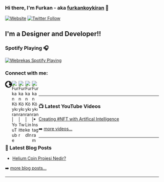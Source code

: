 ### Hi there, I'm Furkan - aka [furkankoykiran][website] 👋

[![Website](https://img.shields.io/website?label=https://furkankoykiran.blogspot.com&style=for-the-badge&url=https%3A%2F%2Fmuminkoykiran.com.tr)](https://www.muminkoykiran.com.tr)
[![Twitter Follow](https://img.shields.io/twitter/follow/furkankoykiran?color=1DA1F2&logo=twitter&style=for-the-badge)](https://twitter.com/intent/follow?original_referer=https%3A%2F%2Fgithub.com%2Ffurkankoykirann&screen_name=furkankoykiran)

## I'm a Designer and Developer!!

### Spotify Playing 🎧

[<img src="https://readme-spotify-status-steel.vercel.app/api/run-spotify-status" alt="Webrekas Spotify Playing" width="500" />](https://open.spotify.com/user/sxoieaqd4mnif7o5uz4x84rtw)


### Connect with me:

[<img align="left" alt="furkankoykiran.blogspot.com" width="22px" src="https://raw.githubusercontent.com/iconic/open-iconic/master/svg/globe.svg" />][website]
[<img align="left" alt="Furkan Köykıran | YouTube" width="22px" src="https://cdn.jsdelivr.net/npm/simple-icons@v3/icons/youtube.svg" />][youtube]
[<img align="left" alt="Furkan Köykıran | Twitter" width="22px" src="https://cdn.jsdelivr.net/npm/simple-icons@v3/icons/twitter.svg" />][twitter]
[<img align="left" alt="Furkan Köykıran | LinkedIn" width="22px" src="https://cdn.jsdelivr.net/npm/simple-icons@v3/icons/linkedin.svg" />][linkedin]
[<img align="left" alt="Furkan Köykıran | Instagram" width="22px" src="https://cdn.jsdelivr.net/npm/simple-icons@v3/icons/instagram.svg" />][instagram]


<br />
<br />

---

### 📺 Latest YouTube Videos

<!-- YOUTUBE:START -->
- [Creating #NFT with Artifical Intelligence](https://www.youtube.com/watch?v=TCawJxYhOAQ)
<!-- YOUTUBE:END -->

➡️ [more videos...](https://www.youtube.com/channel/UCXGn4Rqllr3GISS6pwKkYhw)

---

### 📕 Latest Blog Posts

<!-- BLOG-POST-LIST:START -->
- [Helium Coin Projesi Nedir?](https://furkankoykiran.blogspot.com/2021/12/helium-coin-projesi-nedir.html)
<!-- BLOG-POST-LIST:END -->

➡️ [more blog posts...](https://furkankoykiran.blogspot.com)

---

[website]: https://furkankoykiran.blogspot.com
[twitter]: https://twitter.com/furkankoykiran
[youtube]: https://www.youtube.com/channel/UCXGn4Rqllr3GISS6pwKkYhw
[instagram]: https://www.instagram.com/furkankoykiran/
[linkedin]: https://www.linkedin.com/in/furkankoykiran/
